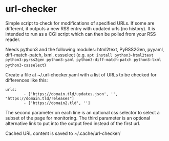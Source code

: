 # url-checker
Simple script to check for modifications of specified URLs. If some are different, it
outputs a new RSS entry with updated urls (no history).
It is intended to run as a CGI script which can then be polled from your RSS reader.

Needs python3 and the following modules:
html2text, PyRSS2Gen, pyyaml, diff-match-patch, lxml, cssselect
(e.g. `apt install python3-html2text python3-pyrss2gen python3-yaml python3-diff-match-patch python3-lxml python3-cssselect`)

Create a file at ~/.url-checker.yaml with a list of URLs to be checked for differences like this:
```
urls:
        - ['https://domain.tld/updates.json', '', "https://domain.tld/releases"]
        - ['https://domain2.tld', '']
```
The second parameter on each line is an optional css selector to select a subset of the page for monitoring.
The third parameter is an optional alternative link to put into the output feed instead of the first url.

Cached URL content is saved to ~/.cache/url-checker/
